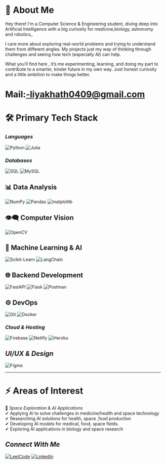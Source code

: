 # 👋 About Me
Hey there! I'm a Computer Science & Engineering student, diving deep into Artificial Intelligence with a big curiosity for medicine,biology, astronomy and robotics,.

 I care more about exploring real-world problems and trying to understand them from different angles. My projects just my way of thinking through challenges and seeing how tech (especially AI) can help.

What you’ll find here , it’s me experimenting, learning, and doing my part to contribute to a smarter, kinder future in my own way. Just honest curiosity and a little ambition to make things better.



# Mail:-liyakhath0409@gmail.com

# 🛠 Primary Tech Stack

### *Languages*
![Python](https://img.shields.io/badge/Python-3776AB?style=for-the-badge&logo=python&logoColor=white)
![Julia](https://img.shields.io/badge/Julia-9558B2?style=for-the-badge&logo=julia&logoColor=white)

### *Databases*
![SQL](https://img.shields.io/badge/SQL-4479A1?style=for-the-badge&logo=sqlite&logoColor=white)
![MySQL](https://img.shields.io/badge/MySQL-4479A1?style=for-the-badge&logo=mysql&logoColor=white)

## 📊 Data Analysis
![NumPy](https://img.shields.io/badge/NumPy-013243?style=for-the-badge&logo=numpy&logoColor=white)
![Pandas](https://img.shields.io/badge/Pandas-150458?style=for-the-badge&logo=pandas&logoColor=white)
![matplotlib](https://img.shields.io/badge/matplotlib-3F4F75?style=for-the-badge&logo=matplotlib&logoColor=white)

## 👁️‍🗨️ Computer Vision
![OpenCV](https://img.shields.io/badge/OpenCV-5C3EE8?style=for-the-badge&logo=opencv&logoColor=white)

## 🤖 Machine Learning & AI
![Scikit-Learn](https://img.shields.io/badge/scikit--learn-F7931E?style=for-the-badge&logo=scikitlearn&logoColor=white)
![LangChain](https://img.shields.io/badge/LangChain-00ADD8?style=for-the-badge&logo=langchain&logoColor=white)

## 🌐 Backend Development
![FastAPI](https://img.shields.io/badge/FastAPI-009688?style=for-the-badge&logo=fastapi&logoColor=white)
![Flask](https://img.shields.io/badge/flask-092E20?style=for-the-badge&logo=flask&logoColor=white)
![Postman](https://img.shields.io/badge/Postman-FF6C37?style=for-the-badge&logo=postman&logoColor=white)

## ⚙ DevOps
![Git](https://img.shields.io/badge/Git-F05032?style=for-the-badge&logo=git&logoColor=white)
![Docker](https://img.shields.io/badge/Docker-2496ED?style=for-the-badge&logo=docker&logoColor=white)

### *Cloud & Hosting*
![Firebase](https://img.shields.io/badge/Firebase-FFCA28?style=for-the-badge&logo=firebase&logoColor=black)
![Netlify](https://img.shields.io/badge/Netlify-00C7B7?style=for-the-badge&logo=netlify&logoColor=white)
![Heroku](https://img.shields.io/badge/Heroku-430098?style=for-the-badge&logo=heroku&logoColor=white)

## *UI/UX & Design*
![Figma](https://img.shields.io/badge/Figma-F24E1E?style=for-the-badge&logo=figma&logoColor=white)

---

# ⚡ Areas of Interest  

🌟 *Space Exploration & AI Applications*  
✔ Applying AI to solve challenges in medicine/health and space technology  
✔ Researching AI solutions for health, space ,food production  
✔ Developing AI models for medical, food, space fields.  
✔ Exploring AI applications in biology and space research  


## *Connect With Me*

[![LeetCode](https://img.shields.io/badge/LeetCode-FFA116?style=for-the-badge&logo=LeetCode&logoColor=black)](https://leetcode.com/u/Liyakhath_0409/)
[![LinkedIn](https://img.shields.io/badge/LinkedIn-0A66C2?style=for-the-badge&logo=linkedin&logoColor=white)](https://www.linkedin.com/in/liyakhath-shaik-216407280/)
